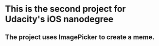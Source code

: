 # This is the second project for Udacity's iOS nanodegree

## The project uses ImagePicker to create a meme.
